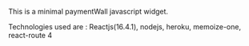 This is a minimal paymentWall javascript widget.

Technologies used are : Reactjs(16.4.1), nodejs, heroku, memoize-one, react-route 4
